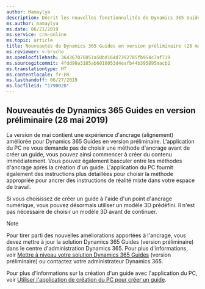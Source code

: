```yaml
---
author: Mamaylya
description: Décrit les nouvelles fonctionnalités de Dynamics 365 Guides en version préliminaire pour la publication du 28 mai 2019.
ms.author: mamaylya
ms.date: 06/21/2019
ms.service: crm-online
ms.topic: article
title: Nouveautés de Dynamics 365 Guides en version préliminaire (28 mai 2019)
ms.reviewer: v-brycho
ms.openlocfilehash: 364367076051a50bd164d7392785fb954c7af719
ms.sourcegitcommit: 4fdd90a3185ab6016053d4eafb44b395895aacb2
ms.translationtype: HT
ms.contentlocale: fr-FR
ms.lasthandoff: 06/27/2019
ms.locfileid: "1790020"
---
```

## <a name="whats-new-in-dynamics-365-guides-in-preview-may-28-2019"></a>Nouveautés de Dynamics 365 Guides en version préliminaire (28 mai 2019)

La version de mai contient une expérience d'ancrage (alignement) améliorée pour Dynamics 365 Guides en version préliminaire. L'application du PC ne vous demande pas de choisir une méthode d'ancrage avant de créer un guide, vous pouvez ainsi commencer à créer du contenu immédiatement. Vous pouvez également basculer entre les méthodes d'ancrage après la création d'un guide. L'application du PC fournit également des instructions plus détaillées pour choisir la méthode appropriée pour ancrer des instructions de réalité mixte dans votre espace de travail.

Si vous choisissez de créer un guide à l'aide d'un point d'ancrage numérique, vous pouvez désormais utiliser un modèle 3D prédéfini. Il n'est pas nécessaire de choisir un modèle 3D avant de continuer.

> [!NOTE]
> Pour tirer parti des nouvelles améliorations apportées à l'ancrage, vous devez mettre à jour la solution Dynamics 365 Guides (version préliminaire) dans le centre d'administration Dynamics 365. Pour plus d'informations, voir <a href="https://docs.microsoft.com/dynamics365/mixed-reality/guides/upgrade" target="_blank">Mettre à niveau votre solution Dynamics 365 Guides</a> (version préliminaire) ou contactez votre administrateur Dynamics 365.

Pour plus d'informations sur la création d'un guide avec l'application du PC, voir <a href="https://docs.microsoft.com/dynamics365/mixed-reality/guides/pc-authoring" target="_blank">Utiliser l'application de création du PC pour créer un guide</a>.


